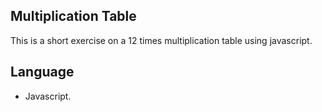 ## Multiplication Table
This is a short exercise on a 12 times multiplication table using javascript.

## Language
- Javascript.
